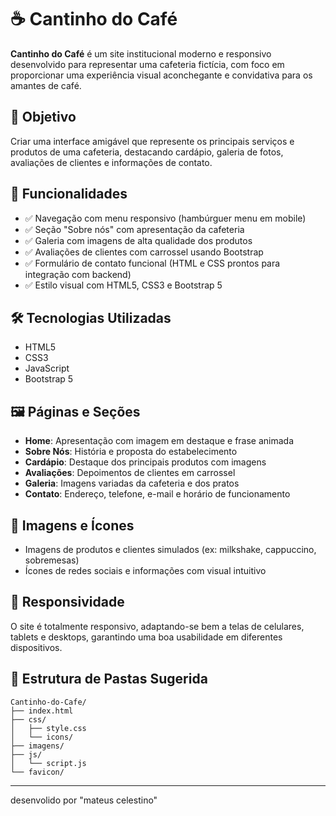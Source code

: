 # ☕ Cantinho do Café

**Cantinho do Café** é um site institucional moderno e responsivo desenvolvido para representar uma cafeteria fictícia, com foco em proporcionar uma experiência visual aconchegante e convidativa para os amantes de café.

## 🎯 Objetivo

Criar uma interface amigável que represente os principais serviços e produtos de uma cafeteria, destacando cardápio, galeria de fotos, avaliações de clientes e informações de contato.

## 🧩 Funcionalidades

- ✅ Navegação com menu responsivo (hambúrguer menu em mobile)
- ✅ Seção "Sobre nós" com apresentação da cafeteria
- ✅ Galeria com imagens de alta qualidade dos produtos
- ✅ Avaliações de clientes com carrossel usando Bootstrap
- ✅ Formulário de contato funcional (HTML e CSS prontos para integração com backend)
- ✅ Estilo visual com HTML5, CSS3 e Bootstrap 5

## 🛠️ Tecnologias Utilizadas

- HTML5
- CSS3
- JavaScript
- Bootstrap 5

## 🖼️ Páginas e Seções

- **Home**: Apresentação com imagem em destaque e frase animada
- **Sobre Nós**: História e proposta do estabelecimento
- **Cardápio**: Destaque dos principais produtos com imagens
- **Avaliações**: Depoimentos de clientes em carrossel
- **Galeria**: Imagens variadas da cafeteria e dos pratos
- **Contato**: Endereço, telefone, e-mail e horário de funcionamento

## 📸 Imagens e Ícones

- Imagens de produtos e clientes simulados (ex: milkshake, cappuccino, sobremesas)
- Ícones de redes sociais e informações com visual intuitivo

## 📱 Responsividade

O site é totalmente responsivo, adaptando-se bem a telas de celulares, tablets e desktops, garantindo uma boa usabilidade em diferentes dispositivos.

## 📂 Estrutura de Pastas Sugerida

```
Cantinho-do-Cafe/
├── index.html
├── css/
│   ├── style.css
│   └── icons/
├── imagens/
├── js/
│   └── script.js
└── favicon/
```

---

desenvolido por "mateus celestino"
